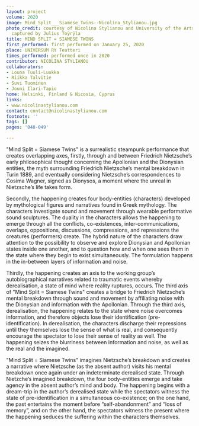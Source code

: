 ```yaml
---
layout: project
volume: 2020
image: Mind_Split___Siamese_Twins--Nicolina_Stylianou.jpg
photo_credit: courtesy of Nicolina Stylianou and University of the Arts Helsinki,
  captured by Julius Toÿrÿla
title: MIND SPLIT = SIAMESE TWINS
first_performed: first performed on January 25, 2020
place: UNIVERSUM RY Teatteri
times_performed: performed once in 2020
contributor: NICOLINA STYLIANOU
collaborators:
- Louna Tuuli-Luukka
- Riikka Talvitie
- Suvi Tuominen
- Jouni Ilari-Tapio
home: Helsinki, Finland & Nicosia, Cyprus
links:
- www.nicolinastylianou.com
contact: contact@nicolinastylianou.com
footnote: ''
tags: []
pages: '048-049'

---
```


"Mind Split = Siamese Twins" is a surrealistic steampunk performance that creates overlapping axes, firstly, through and between Friedrich Nietzsche’s early philosophical thought concerning the Apollonian and the Dionysian entities, the myth surrounding Friedrich Nietzsche’s mental breakdown in Turin 1889, and eventually considering Nietzsche’s correspondences to Cosima Wagner, signed as Dionysos, a moment where the unreal in Nietzsche’s life takes form.  
  
Secondly, the happening creates four body-entities (characters) developed by mythological figures and narratives found in Greek mythology.  The characters investigate sound and movement through wearable performative sound sculptures.  The duality in the characters allows the happening to emerge through all the conflicts, co-existences, inter-communications, overlaps, oppositions, discussions, compressions, and repressions the creatures (performers) create. The hybrid nature of the characters draw attention to the possibility to observe and explore Dionysian and Apollonian states inside one another, and to question how and when one sees them in the state where they begin to exist simultaneously. The formulation happens in the in-between layers of information and noise.

Thirdly, the happening creates an axis to the working group’s autobiographical narratives related to traumatic events whereby derealisation, a state of mind where reality ruptures, occurs.  The third axis of "Mind Split = Siamese Twins" creates a bridge to Friedrich Nietzsche’s mental breakdown through sound and movement by affiliating noise with the Dionysian and information with the Apollonian.  Through the third axis, derealisation, the happening relates to the state where noise overcomes information, and therefore objects lose their identification (pre-identification).  In derealisation, the characters discharge their repressions until they themselves lose the sense of what is real, and consequently encourage the spectator to lose their sense of reality as well.  The happening seizes the blurriness between information and noise, as well as the real and the imagined. 

"Mind Split = Siamese Twins" imagines Nietzsche’s breakdown and creates a narrative where Nietzsche (as the absent author) visits his mental breakdown once again under an indeterminate derealised state.  Through Nietzche’s imagined breakdown, the four body-entities emerge and take agency in the absent author’s mind and body.  The happening begins with a dream-trip in the author’s derealised state while the spectators witness the state of pre-identification in a simultaneous co-existence; on the one hand, the past entertains the moment before “self-abandonment” and “loss of memory”, and on the other hand, the spectators witness the present where the happening seduces the suffering within the characters themselves.
